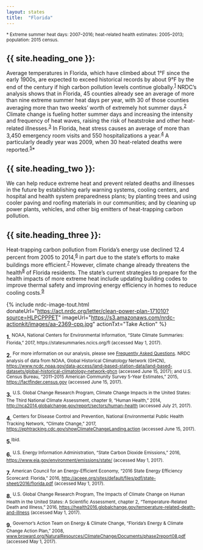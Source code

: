 ```yaml
---
layout: states
title:  "Florida"
---
```

<sup>* Extreme summer heat days: 2007–2016; heat-related health estimates: 2005–2013; population: 2015 census.</sup>

## {{ site.heading_one }}:
Average temperatures in Florida, which have climbed about 1°F since the early 1900s, are expected to exceed historical records by about 9°F by the end of the century if high carbon pollution levels continue globally.<sup>[1](#f1)</sup> NRDC’s analysis shows that in Florida, 45 counties already see an average of more than nine extreme summer heat days per year, with 30 of those counties averaging more than two weeks’ worth of extremely hot summer days.<sup>[2](#f2)</sup> Climate change is fueling hotter summer days and increasing the intensity and frequency of heat waves, raising the risk of heatstroke and other heat-related illnesses.<sup>[3](#f3)</sup> In Florida, heat stress causes an average of more than 3,450 emergency room visits and 550 hospitalizations a year.<sup>[4](#f4)</sup> A particularly deadly year was 2009, when 30 heat-related deaths were reported.<sup>[5](#f5)</sup>*

## {{ site.heading_two }}:
We can help reduce extreme heat and prevent related deaths and illnesses in the future by establishing early warning systems, cooling centers, and hospital and health system preparedness plans; by planting trees and using cooler paving and roofing materials in our communities; and by cleaning up power plants, vehicles, and other big emitters of heat-trapping carbon pollution.

## {{ site.heading_three }}:
Heat-trapping carbon pollution from Florida’s energy use declined 12.4 percent from 2005 to 2014,<sup>[6](#f6)</sup> in part due to the state’s efforts to make buildings more efficient.<sup>[7](#f7)</sup> However, climate change already threatens the health<sup>[8](#f8)</sup> of Florida residents. The state’s current strategies to prepare for the health impacts of more extreme heat include updating building codes to improve thermal safety and improving energy efficiency in homes to reduce cooling costs.<sup>[9](#f9)</sup>

{% include nrdc-image-tout.html donateUrl="https://act.nrdc.org/letter/clean-power-plan-171010?source=HLPCPPPET"
imageUrl="https://s3.amazonaws.com/nrdc-actionkit/images/aa-2369-cpp.jpg"
actionTxt="Take Action"
 %}



<footer>
<b id="f1">1.</b><sup> NOAA, National Centers for Environmental Information, “State Climate Summaries: Florida,” 2017, https://statesummaries.ncics.org/fl (accessed May 1, 2017). 
</sup>

<b id="f2">2.</b><sup>	For more information on our analysis, please see <a href="https://www.nrdc.org/resources/climate-change-and-health-extreme-heat-faqs">Frequently Asked Questions</a>. NRDC analysis of data from NOAA, Global Historical Climatology Network (GHCN), https://www.ncdc.noaa.gov/data-access/land-based-station-data/land-based-datasets/global-historical-climatology-network-ghcn (accessed June 15, 2017); and U.S. Census Bureau, “2011–2015 American Community Survey 5-Year Estimates,” 2015, https://factfinder.census.gov (accessed June 15, 2017). </sup>

<b id="f3">3.</b><sup>	U.S. Global Change Research Program, Climate Change Impacts in the United States: The Third National Climate Assessment, chapter 9, “Human Health,” 2014, http://nca2014.globalchange.gov/report/sectors/human-health (accessed July 21, 2017). </sup>

<b id="f4">4.</b><sup>	Centers for Disease Control and Prevention, National Environmental Public Health Tracking Network, “Climate Change,” 2017, https://ephtracking.cdc.gov/showClimateChangeLanding.action (accessed June 15, 2017).</sup>

<b id="f5">5.</b><sup>Ibid.</sup>

<b id="f6">6.</b><sup> U.S. Energy Information Administration, “State Carbon Dioxide Emissions,” 2016, https://www.eia.gov/environment/emissions/state/ (accessed May 1, 2017).</sup>

<b id="f7">7.</b><sup>	American Council for an Energy-Efficient Economy, “2016 State Energy Efficiency Scorecard: Florida,” 2016, http://aceee.org/sites/default/files/pdf/state-sheet/2016/florida.pdf (accessed May 1, 2017).</sup>

<b id="f8">8.</b><sup>	U.S. Global Change Research Program, The Impacts of Climate Change on Human Health in the United States: A Scientific Assessment, chapter 2, “Temperature-Related Death and Illness,” 2016, https://health2016.globalchange.gov/temperature-related-death-and-illness (accessed May 1, 2017). </sup>

<b id="f9">9.</b><sup>	Governor’s Action Team on Energy & Climate Change, “Florida’s Energy & Climate Change Action Plan,” 2008, www.broward.org/NaturalResources/ClimateChange/Documents/phase2report08.pdf (accessed May 1, 2017).</sup>






</footer>
